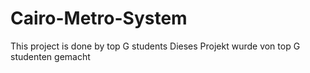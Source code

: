 # Cairo-Metro-System

This project is done by top G students
Dieses Projekt wurde von top G studenten gemacht
